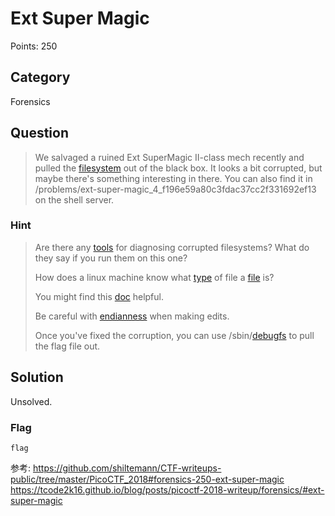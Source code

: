 # Ext Super Magic
Points: 250

## Category
Forensics

## Question
>We salvaged a ruined Ext SuperMagic II-class mech recently and pulled the [filesystem](files/ext-super-magic.img) out of the black box. It looks a bit corrupted, but maybe there's something interesting in there. You can also find it in /problems/ext-super-magic_4_f196e59a80c3fdac37cc2f331692ef13 on the shell server. 

### Hint
>Are there any [tools](https://en.wikipedia.org/wiki/Fsck) for diagnosing corrupted filesystems? What do they say if you run them on this one?
>
>How does a linux machine know what [type](https://www.garykessler.net/library/file_sigs.html) of file a [file](https://linux.die.net/man/1/file) is?
>
>You might find this [doc](http://www.nongnu.org/ext2-doc/ext2.html) helpful.
>
>Be careful with [endianness](https://en.wikipedia.org/wiki/Endianness) when making edits.
>
>Once you've fixed the corruption, you can use /sbin/[debugfs](https://linux.die.net/man/8/debugfs) to pull the flag file out.

## Solution
Unsolved.

### Flag
`flag`

参考:
https://github.com/shiltemann/CTF-writeups-public/tree/master/PicoCTF_2018#forensics-250-ext-super-magic
https://tcode2k16.github.io/blog/posts/picoctf-2018-writeup/forensics/#ext-super-magic
